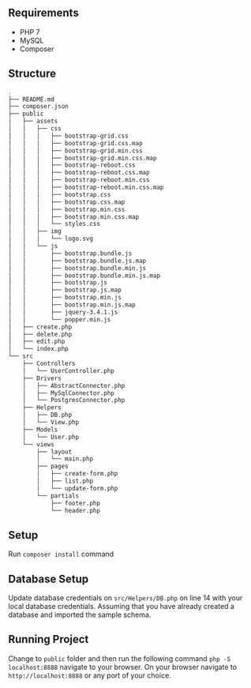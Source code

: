 ## Requirements
 - PHP 7
 - MySQL
 - Composer
 
## Structure
```bash
.
├── README.md
├── composer.json
├── public
│   ├── assets
│   │   ├── css
│   │   │   ├── bootstrap-grid.css
│   │   │   ├── bootstrap-grid.css.map
│   │   │   ├── bootstrap-grid.min.css
│   │   │   ├── bootstrap-grid.min.css.map
│   │   │   ├── bootstrap-reboot.css
│   │   │   ├── bootstrap-reboot.css.map
│   │   │   ├── bootstrap-reboot.min.css
│   │   │   ├── bootstrap-reboot.min.css.map
│   │   │   ├── bootstrap.css
│   │   │   ├── bootstrap.css.map
│   │   │   ├── bootstrap.min.css
│   │   │   ├── bootstrap.min.css.map
│   │   │   └── styles.css
│   │   ├── img
│   │   │   └── logo.svg
│   │   └── js
│   │       ├── bootstrap.bundle.js
│   │       ├── bootstrap.bundle.js.map
│   │       ├── bootstrap.bundle.min.js
│   │       ├── bootstrap.bundle.min.js.map
│   │       ├── bootstrap.js
│   │       ├── bootstrap.js.map
│   │       ├── bootstrap.min.js
│   │       ├── bootstrap.min.js.map
│   │       ├── jquery-3.4.1.js
│   │       └── popper.min.js
│   ├── create.php
│   ├── delete.php
│   ├── edit.php
│   └── index.php
└── src
    ├── Controllers
    │   └── UserController.php
    ├── Drivers
    │   ├── AbstractConnector.php
    │   ├── MySqlConnector.php
    │   └── PostgresConnector.php
    ├── Helpers
    │   ├── DB.php
    │   └── View.php
    ├── Models
    │   └── User.php
    └── views
        ├── layout
        │   └── main.php
        ├── pages
        │   ├── create-form.php
        │   ├── list.php
        │   └── update-form.php
        └── partials
            ├── footer.php
            └── header.php
```
## Setup

Run `composer install` command

## Database Setup

Update database credentials on `src/Helpers/DB.php` on line 14 with your local database credentials.
Assuming that you have already created a database and imported the sample schema.

## Running Project
Change to `public` folder and then run the following command
`php -S localhost:8888` navigate to your browser. On your browser navigate to `http://localhost:8888` or any port of your choice.
